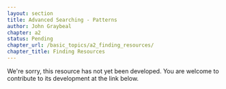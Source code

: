 ```yaml
---
layout: section
title: Advanced Searching - Patterns
author: John Graybeal
chapter: a2
status: Pending
chapter_url: /basic_topics/a2_finding_resources/
chapter_title: Finding Resources
---
```

We're sorry, this resource has not yet been developed. You are welcome to contribute to its development at the link below.
